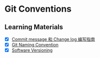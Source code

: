 # Git Conventions

## Learning Materials

- [x] [Commit message 和 Change log 编写指南](commit_message_and_change_log.md)
- [x] [Git Naming Convention](git_naming_convention)
- [x] [Software Versioning](../../../software_engineering/software_development/software_versioning)
